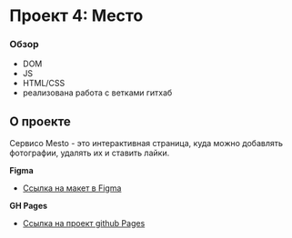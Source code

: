 # Проект 4: Место

### Обзор

* DOM 
* JS
* HTML/CSS
* реализована работа с ветками гитхаб

## О проекте

Сервисо Mesto - это интерактивная страница, куда можно добавлять фотографии, удалять их и ставить лайки.

**Figma**

* [Ссылка на макет в Figma](https://www.figma.com/file/StZjf8HnoeLdiXS7dYrLAh/JavaScript.-Sprint-4)

**GH Pages**

* [Сcылка на проект github Pages](https://shinebebi.github.io/mesto/)
